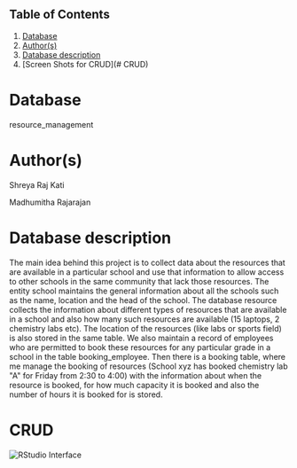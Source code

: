 ## Table of Contents
1. [Database](#database)
2. [Author(s)](#author)
3. [Database description](#description)
4. [Screen Shots for CRUD](# CRUD)
# Database
resource_management

# Author(s)
Shreya Raj Kati

Madhumitha Rajarajan

# Database description
The main idea behind this project is to collect data about the resources that are available in a particular school and use that information to allow access to other schools in the same community that lack those resources.
The entity school maintains the general information about all the schools such as the name, location and the head of the school.
The database resource collects the information about different types of resources that are available in a school and also how many such resources are available (15 laptops, 2 chemistry labs etc). The location of the resources (like labs or sports field) is also stored in the same table.
We also maintain a record of employees who are permitted to book these resources for any particular grade in a school in the table booking_employee. 
Then there is a booking table, where me manage the booking of resources (School xyz has booked chemistry lab "A" for Friday from 2:30 to 4:00) with the information about when the resource is booked, for how much capacity it is booked and also the number of hours it is booked for is stored. 


# CRUD

![RStudio Interface](../fig/01-Rstudio-interface.PNG)
